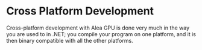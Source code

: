 # Cross Platform Development 

Cross-platform development with Alea GPU is done very much in the way you are used to in .NET; you compile your program on one platform, and it is then binary compatible with all the other platforms.

